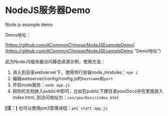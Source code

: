# NodeJS服务器Demo

Node js example demo

Demo地址：

[https://github.com/ACommonChinese/NodeJSExampleDemo](https://github.com/ACommonChinese/NodeJSExampleDemo "Demo地址")

此为NodeJS服务器访问静态资源示例，使用方法：

1. 进入到目录webserver下，使用命行安装node\_modules：`npm i`
2. 编辑webserver/config/config.js的`hostname`和`port`
3. 开启node服务：`node app.js`
4. 把你的文档放入public中即可，比如在public下建目录yourDocs并在里面放入index.html, 则访问地址为：`xxx/yourDocs/index.html`

**\[注：\]** 也可以使用pm2管理进程：`pm2 start app.js`

